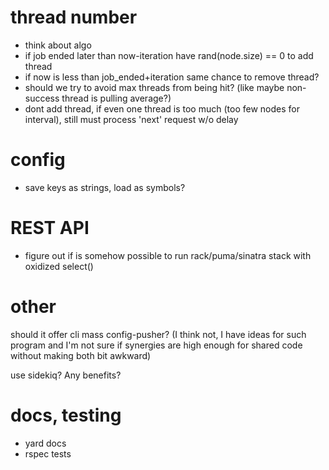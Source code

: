 # thread number
  * think about algo
  * if job ended later than now-iteration have rand(node.size) == 0 to add thread
  * if now is less than job_ended+iteration same chance to remove thread?
  * should we try to avoid max threads from being hit? (like maybe non-success thread is pulling average?)
  * dont add thread, if even one thread is too much (too few nodes for interval), still must process 'next' request w/o delay

# config
  * save keys as strings, load as symbols?

# REST API
  * figure out if is somehow possible to run rack/puma/sinatra stack with oxidized select()

# other 
should it offer cli mass config-pusher? (I think not, I have ideas for such
program and I'm not sure if synergies are high enough for shared code without
making both bit awkward)

use sidekiq? Any benefits?


# docs, testing
  * yard docs
  * rspec tests
